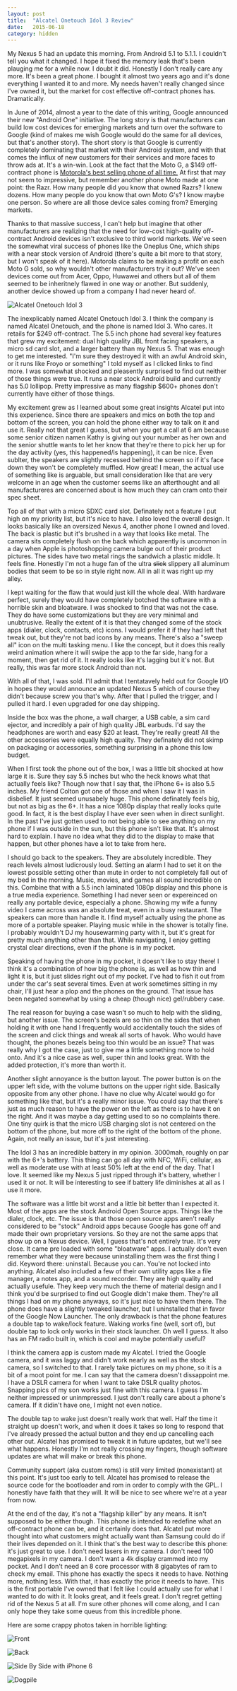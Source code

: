 ```yaml
---
layout: post
title:  "Alcatel Onetouch Idol 3 Review"
date:   2015-06-18
category: hidden
---
```


My Nexus 5 had an update this morning. From Android 5.1 to 5.1.1. I couldn't tell you what it changed. I hope it fixed the memory leak that's been plauging me for a while now. I doubt it did. Honestly I don't really care any more. It's been a great phone. I bought it almost two years ago and it's done everything I wanted it to and more. My needs haven't really changed since I've owned it, but the market for cost effective off-contract phones has. Dramatically.

In June of 2014, almost a year to the date of this writing, Google announced their new "Android One" initiative. The long story is that manufacturers can build low cost devices for emerging markets and turn over the software to Google (kind of makes me wish Google would do the same for all devices, but that's another story). The short story is that Google is currently completely dominating that market with their Android system, and with that comes the influx of new customers for their services and more faces to throw ads at. It's a win-win. Look at the fact that the Moto G, a $149 off-contract phone is [Motorola's best selling phone of all time.](http://www.androidcentral.com/moto-g-motorolas-most-successful-smartphone-ever) At first that may not seem to impressive, but remember another phone Moto made at one point: the Razr. How many people did you know that owned Razrs? I knew dozens. How many people do you know that own Moto G's? I know maybe one person. So where are all those device sales coming from? Emerging markets.

Thanks to that massive success, I can't help but imagine that other manufacturers are realizing that the need for low-cost high-quality off-contract Android devices isn't exclusive to third world markets. We've seen the somewhat viral success of phones like the Oneplus One, which ships with a near stock version of Android (there's quite a bit more to that story, but I won't speak of it here). Motorola claims to be making a profit on each Moto G sold, so why wouldn't other manufacturers try it out? We've seen devices come out from Acer, Oppo, Huwawei and others but all of them seemed to be inheritnely flawed in one way or another. But suddenly, another device showed up from a company I had never heard of.

![Alcatel Onetouch Idol 3](http://catskull.net/public/idol3/inhand.jpg)

The inexplicably named Alcatel Onetouch Idol 3. I think the company is named Alcatel Onetouch, and the phone is named Idol 3. Who cares. It retails for $249 off-contract. The 5.5 inch phone had several key features that grew my excitement: dual high quality JBL front facing speakers, a micro sd card slot, and a larger battery than my Nexus 5. That was enough to get me interested. "I'm sure they destroyed it with an awful Android skin, or it runs like Froyo or something" I told myself as I clicked links to find more. I was somewhat shocked and pleasently surprised to find out neither of those things were true. It runs a near stock Android build and currently has 5.0 lollipop. Pretty impressive as many flagship $600+ phones don't currently have either of those things.

My excitement grew as I learned about some great insights Alcatel put into this experience. Since there are speakers and mics on both the top and bottom of the screen, you can hold the phone either way to talk on it and use it. Really not that great I guess, but when you get a call at 6 am because some senior citizen namen Kathy is giving out your number as her own and the senior shuttle wants to let her know that they're there to pick her up for the day activity (yes, this happened/is happening), it can be nice. Even sublter, the speakers are slightly recessed behind the screen so if it's face down they won't be completely muffled. How great! I mean, the actual use of something like is arguable, but small consideration like that are very welcome in an age when the customer seems like an afterthought and all manufactureres are concerned about is how much they can cram onto their spec sheet.

Top all of that with a micro SDXC card slot. Definately not a feature I put high on my priority list, but it's nice to have. I also loved the overall design. It looks basically like an oversized Nexus 4, another phone I owned and loved. The back is plastic but it's brushed in a way that looks like metal. The camera sits completely flush on the back which apparently is uncommon in a day when Apple is photoshopping camera bulge out of their product pictures. The sides have two metal rings the sandwich a plastic middle. It feels fine. Honestly I'm not a huge fan of the ultra <s>slick</s> slippery all aluminum bodies that seem to be so in style right now. All in all it was right up my alley.

I kept waiting for the flaw that would just kill the whole deal. With hardware perfect, surely they would have completely botched the software with a horrible skin and bloatware. I was shocked to find that was not the case. They do have some customizations but they are very minimal and unubtrusive. Really the extent of it is that they changed some of the stock apps (dialer, clock, contacts, etc) icons. I would prefer it if they had left that tweak out, but they're not bad icons by any means. There's also a "sweep all" icon on the multi tasking menu. I like the concept, but it does this really weird animation where it will swipe the app to the far side, hang for a moment, then get rid of it. It really looks like it's lagging but it's not. But really, this was far more stock Android than not.

With all of that, I was sold. I'll admit that I tentatavely held out for Google I/O in hopes they would announce an updated Nexus 5 which of course they didn't because screw you that's why. After that I pulled the trigger, and I pulled it hard. I even upgraded for one day shipping.

Inside the box was the phone, a wall charger, a USB cable, a sim card ejector, and incredibly a pair of high quality JBL earbuds. I'd say the headphones are worth and easy $20 at least. They're really great! All the other accessories were equally high quality. They definately did not skimp on packaging or accessories, something surprising in a phone this low budget.

When I first took the phone out of the box, I was a little bit shocked at how large it is. Sure they say 5.5 inches but who the heck knows what that actually feels like? Though now that I say that, the iPhone 6+ is also 5.5 inches. My friend Colton got one of those and when I saw it I was in disbelief. It just seemed unusabely huge. This phone definately feels big, but not as big as the 6+. It has a nice 1080p display that really looks quite good. In fact, it is the best display I have ever seen when in direct sunlight. In the past I've just gotten used to not being able to see anything on my phone if I was outside in the sun, but this phone isn't like that. It's almost hard to explain. I have no idea what they did to the display to make that happen, but other phones have a lot to take from here.

I should go back to the speakers. They are absolutely incredible. They reach levels almost ludicrously loud. Setting an alarm I had to set it on the lowest possible setting other than mute in order to not completely fall out of my bed in the morning. Music, movies, and games all sound incredible on this. Combine that with a 5.5 inch laminated 1080p display and this phone is a true media experience. Something I had never seen or expereinced on really any portable device, especially a phone. Showing my wife a funny video I came across was an absolute treat, even in a busy restaurant. The speakers can more than handle it. I find myself actually using the phone as more of a portable speaker. Playing music while in the shower is totally fine. I probably wouldn't DJ my housewarming party with it, but it's great for pretty much anything other than that. While navigating, I enjoy getting crystal clear directions, even if the phone is in my pocket.

Speaking of having the phone in my pocket, it doesn't like to stay there! I think it's a combination of how big the phone is, as well as how thin and light it is, but it just slides right out of my pocket. I've had to fish it out from under the car's seat several times. Even at work sometimes sitting in my chair, I'll just hear a plop and the phones on the ground. That issue has been negated somewhat by using a cheap (though nice) gel/rubbery case.

The real reason for buying a case wasn't so much to help with the sliding, but another issue. The screen's bezels are so thin on the sides that when holding it with one hand I frequently would accidentally touch the sides of the screen and click things and wreak all sorts of havok. Who would have thought, the phones bezels being too thin would be an issue? That was really why I got the case, just to give me a little something more to hold onto. And it's a nice case as well, super thin and looks great. With the added protection, it's more than worth it.

Another slight annoyance is the button layout. The power button is on the upper left side, with the volume buttons on the upper right side. Basically opposite from any other phone. I have no clue why Alcatel would go for something like that, but it's a really minor issue. You could say that there's just as much reason to have the power on the left as there is to have it on the right. And it was maybe a day getting used to so no complaints there. One tiny quirk is that the micro USB charging slot is not centered on the bottom of the phone, but more off to the right of the bottom of the phone. Again, not really an issue, but it's just interesting.

The Idol 3 has an incredible battery in my opinion. 3000mah, roughly on par with the 6+'s battery. This thing can go all day with NFC, WiFi, cellular, as well as moderate use with at least 50% left at the end of the day. That I love. It seemed like my Nexus 5 just ripped through it's battery, whether I used it or not. It will be interesting to see if battery life diminishes at all as I use it more.

The software was a little bit worst and a little bit better than I expected it. Most of the apps are the stock Android Open Source apps. Things like the dialer, clock, etc. The issue is that those open source apps aren't really considered to be "stock" Android apps because Google has gone off and made their own proprietary versions. So they are not the same apps that show up on a Nexus device. Well, I guess that's not entirely true. It's very close. It came pre loaded with some "bloatware" apps. I actually don't even remember what they were because uninstalling them was the first thing I did. Keyword there: uninstall. Because you can. You're not locked into anything. Alcatel also included a few of their own utility apps like a file manager, a notes app, and a sound recorder. They are high quality and actually usefule. They keep very much the theme of material design and I think you'd be surprised to find out Google didn't make them. They're all things I had on my phone anyways, so it's just nice to have them there. The phone does have a slightly tweaked launcher, but I uninstalled that in favor of the Google Now Launcher. The only drawback is that the phone features a double tap to wake/lock feature. Waking works fine (well, sort of), but double tap to lock only works in their stock launcher. Oh well I guess. It also has an FM radio built in, which is cool and maybe potentially useful?

I think the camera app is custom made my Alcatel. I tried the Google camera, and it was laggy and didn't work nearly as well as the stock camera, so I switched to that. I rarely take pictures on my phone, so it is a bit of a moot point for me. I can say that the camera doesn't dissappoint me. I have a DSLR camera for when I want to take DSLR quality photos. Snapping pics of my son works just fine with this camera. I guess I'm neither impressed or uninmpressed. I just don't really care about a phone's camera. If it didin't have one, I might not even notice.

The double tap to wake just doesn't really work that well. Half the time it straight up doesn't work, and when it does it takes so long to respond that I've already pressed the actual button and they end up cancelling each other out. Alcatel has promised to tweak it in future updates, but we'll see what happens. Honestly I'm not really crossing my fingers, though software updates are what will make or break this phone.

Community support (aka custom roms) is still very limited (nonexistant) at this point. It's just too early to tell. Alcatel has promised to release the source code for the bootloader and rom in order to comply with the GPL. I honestly have faith that they will. It will be nice to see where we're at a year from now.

At the end of the day, it's not a "flagship killer" by any means. It isn't supposed to be either though. This phone is intended to redefine what an off-contract phone can be, and it certainly does that. Alcatel put more thought into what customers might actually want than Samsung could do if their lives depended on it. I think that's the best way to describe this phone: it's just great to use. I don't need lasers in my camera. I don't need 100 megapixels in my camera. I don't want a 4k display crammed into my pocket. And I don't need an 8 core processor with 8 gigabytes of ram to check my email. This phone has exactly the specs it needs to have. Nothing more, nothing less. With that, it has exactly the price it needs to have. This is the first portable I've owned that I felt like I could actually use for what I wanted to do with it. It looks great, and it feels great. I don't regret getting rid of the Nexus 5 at all. I'm sure other phones will come along, and I can only hope they take some queus from this incredible phone.

Here are some crappy photos taken in horrible lighting:

![Front](http://catskull.net/public/idol3/front.JPG)

![Back](http://catskull.net/public/idol3/back.JPG)

![Side By Side with iPhone 6](http://catskull.net/public/idol3/sideby2.JPG)

![Dogpile](http://catskull.net/public/idol3/piggyback.JPG)
